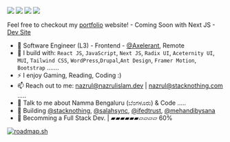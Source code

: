 [<img src="https://img.shields.io/badge/github-%2312100E.svg?&style=for-the-badge&logo=github&logoColor=black" />](https://github.com/nazrulislambhat)
[<img src="https://img.shields.io/badge/instagram-%2312100E.svg?&style=for-the-badge&logo=instagram&color=black" />](https://instagram.com/nazrulislambhat) 
[<img src="https://img.shields.io/badge/linkedin-%230077B5.svg?&style=for-the-badge&logo=linkedin&logoColor=black" />](https://www.linkedin.com/in/nazrulislambhat/)
[<img src="https://img.shields.io/badge/youtube-%230077B5.svg?&style=for-the-badge&logo=youtube&logoColor=black" />](https://www.youtube.com/channel/nazrulislambhat)

Feel free to checkout my [portfolio](https://nazrulislam.dev/) website! - Coming Soon with Next JS - [Dev Site](https://nazrulislam.in/)
- 🏢 Software Engineer (L3) - Frontend - [@Axelerant](https://axelerant.com), Remote
- 🧰 I build with: `React JS`, `JavaScript`, `Next JS`, `Radix UI`, `Aceternity UI`,  `MUI`, `Tailwind CSS`, `WordPress`,`Drupal`,`Ant Design`, `Framer Motion`, `Bootstrap` .......
- ⚡ I enjoy Gaming, Reading, Coding  :)
- 📫 Reach out to me: nazrul@nazrulislam.dev | nazrul@stacknothing.com .....
- 🥹 Talk to me about Namma Bengaluru (ಬೆಂಗಳೂರು) & Code .....
- 🧰 Building [@stacknothing](https://github.com/stacknothing), [@salahsync](https://github.com/nazrulislambhat/salahsync), [@ifedtrust](https://github.com/nazrulislambhat/ifedtrust), [@mehandibysana](https://github.com/nazrulislambhat/mehandibysana)
- 🎯 Becomming a Full Stack Dev. | ▰▰▰▰▰▰▱▱▱▱ 60%

[![roadmap.sh](https://roadmap.sh/card/wide/64b76a506a01543ae2dc16eb?variant=light)](https://roadmap.sh)
